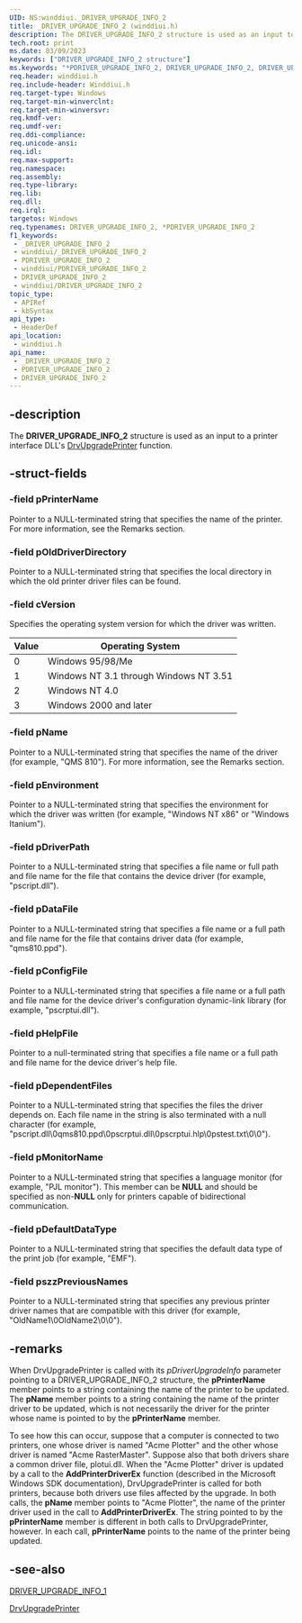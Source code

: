 ```yaml
---
UID: NS:winddiui._DRIVER_UPGRADE_INFO_2
title: _DRIVER_UPGRADE_INFO_2 (winddiui.h)
description: The DRIVER_UPGRADE_INFO_2 structure is used as an input to a printer interface DLL's DrvUpgradePrinter function.
tech.root: print
ms.date: 03/09/2023
keywords: ["DRIVER_UPGRADE_INFO_2 structure"]
ms.keywords: "*PDRIVER_UPGRADE_INFO_2, DRIVER_UPGRADE_INFO_2, DRIVER_UPGRADE_INFO_2 structure [Print Devices], PDRIVER_UPGRADE_INFO_2, PDRIVER_UPGRADE_INFO_2 structure pointer [Print Devices], _DRIVER_UPGRADE_INFO_2, print.driver_upgrade_info_2, print_interface-graphics_3db7d8d4-1f0c-4b76-9e22-bc55aac9b6c7.xml, winddiui/DRIVER_UPGRADE_INFO_2, winddiui/PDRIVER_UPGRADE_INFO_2"
req.header: winddiui.h
req.include-header: Winddiui.h
req.target-type: Windows
req.target-min-winverclnt: 
req.target-min-winversvr: 
req.kmdf-ver: 
req.umdf-ver: 
req.ddi-compliance: 
req.unicode-ansi: 
req.idl: 
req.max-support: 
req.namespace: 
req.assembly: 
req.type-library: 
req.lib: 
req.dll: 
req.irql: 
targetos: Windows
req.typenames: DRIVER_UPGRADE_INFO_2, *PDRIVER_UPGRADE_INFO_2
f1_keywords:
 - _DRIVER_UPGRADE_INFO_2
 - winddiui/_DRIVER_UPGRADE_INFO_2
 - PDRIVER_UPGRADE_INFO_2
 - winddiui/PDRIVER_UPGRADE_INFO_2
 - DRIVER_UPGRADE_INFO_2
 - winddiui/DRIVER_UPGRADE_INFO_2
topic_type:
 - APIRef
 - kbSyntax
api_type:
 - HeaderDef
api_location:
 - winddiui.h
api_name:
 - _DRIVER_UPGRADE_INFO_2
 - PDRIVER_UPGRADE_INFO_2
 - DRIVER_UPGRADE_INFO_2
---
```


## -description

The **DRIVER_UPGRADE_INFO_2** structure is used as an input to a printer interface DLL's [DrvUpgradePrinter](./nf-winddiui-drvupgradeprinter.md) function.

## -struct-fields

### -field pPrinterName

Pointer to a NULL-terminated string that specifies the name of the printer. For more information, see the Remarks section.

### -field pOldDriverDirectory

Pointer to a NULL-terminated string that specifies the local directory in which the old printer driver files can be found.

### -field cVersion

Specifies the operating system version for which the driver was written.

| Value | Operating System |
|---|---|
| 0 | Windows 95/98/Me |
| 1 | Windows NT 3.1 through Windows NT 3.51 |
| 2 | Windows NT 4.0 |
| 3 | Windows 2000 and later |

### -field pName

Pointer to a NULL-terminated string that specifies the name of the driver (for example, "QMS 810"). For more information, see the Remarks section.

### -field pEnvironment

Pointer to a NULL-terminated string that specifies the environment for which the driver was written (for example, "Windows NT x86" or "Windows Itanium").

### -field pDriverPath

Pointer to a NULL-terminated string that specifies a file name or full path and file name for the file that contains the device driver (for example, "pscript.dll").

### -field pDataFile

Pointer to a NULL-terminated string that specifies a file name or a full path and file name for the file that contains driver data (for example, "qms810.ppd").

### -field pConfigFile

Pointer to a NULL-terminated string that specifies a file name or a full path and file name for the device driver's configuration dynamic-link library (for example, "pscrptui.dll").

### -field pHelpFile

Pointer to a null-terminated string that specifies a file name or a full path and file name for the device driver's help file.

### -field pDependentFiles

Pointer to a NULL-terminated string that specifies the files the driver depends on. Each file name in the string is also terminated with a null character (for example, "pscript.dll\0qms810.ppd\0pscrptui.dll\0pscrptui.hlp\0pstest.txt\0\0").

### -field pMonitorName

Pointer to a NULL-terminated string that specifies a language monitor (for example, "PJL monitor"). This member can be <b>NULL</b> and should be specified as non-<b>NULL</b> only for printers capable of bidirectional communication.

### -field pDefaultDataType

Pointer to a NULL-terminated string that specifies the default data type of the print job (for example, "EMF").

### -field pszzPreviousNames

Pointer to a NULL-terminated string that specifies any previous printer driver names that are compatible with this driver (for example, "OldName1\0OldName2\0\0").

## -remarks

When DrvUpgradePrinter is called with its <i>pDriverUpgradeInfo</i> parameter pointing to a DRIVER_UPGRADE_INFO_2 structure, the <b>pPrinterName</b> member points to a string containing the name of the printer to be updated. The <b>pName</b> member points to a string containing the name of the printer driver to be updated, which is not necessarily the driver for the printer whose name is pointed to by the <b>pPrinterName</b> member.

To see how this can occur, suppose that a computer is connected to two printers, one whose driver is named "Acme Plotter" and the other whose driver is named "Acme RasterMaster". Suppose also that both drivers share a common driver file, plotui.dll. When the "Acme Plotter" driver is updated by a call to the <b>AddPrinterDriverEx</b> function (described in the Microsoft Windows SDK documentation), DrvUpgradePrinter is called for both printers, because both drivers use files affected by the upgrade. In both calls, the <b>pName</b> member points to "Acme Plotter", the name of the printer driver used in the call to <b>AddPrinterDriverEx</b>. The string pointed to by the <b>pPrinterName</b> member is different in both calls to DrvUpgradePrinter, however. In each call, <b>pPrinterName</b> points to the name of the printer being updated.

## -see-also

[DRIVER_UPGRADE_INFO_1](./ns-winddiui-_driver_upgrade_info_1.md)

[DrvUpgradePrinter](./nf-winddiui-drvupgradeprinter.md)